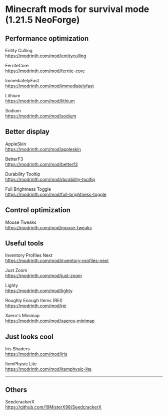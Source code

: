 # Minecraft mods for survival mode (1.21.5 NeoForge)

## Performance optimization

Entity Culling \
https://modrinth.com/mod/entityculling

FerriteCore \
https://modrinth.com/mod/ferrite-core

ImmediatelyFast\
https://modrinth.com/mod/immediatelyfast

Lithium \
https://modrinth.com/mod/lithium

Sodium \
https://modrinth.com/mod/sodium

## Better display 

AppleSkin \
https://modrinth.com/mod/appleskin

BetterF3 \
https://modrinth.com/mod/betterf3

Durability Tooltip \
https://modrinth.com/mod/durability-tooltip

Full Brightness Toggle \
https://modrinth.com/mod/full-brightness-toggle

## Control optimization

Mouse Tweaks \
https://modrinth.com/mod/mouse-tweaks

## Useful tools

Inventory Profiles Next \
https://modrinth.com/mod/inventory-profiles-next

Just Zoom \
https://modrinth.com/mod/just-zoom

Lighty \
https://modrinth.com/mod/lighty

Roughly Enough Items (REI) \
https://modrinth.com/mod/rei

Xaero's Minimap \
https://modrinth.com/mod/xaeros-minimap

## Just looks cool

Iris Shaders \
https://modrinth.com/mod/iris

ItemPhysic Lite \
https://modrinth.com/mod/itemphysic-lite



---

## Others 

SeedcrackerX \
https://github.com/19MisterX98/SeedcrackerX

